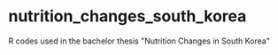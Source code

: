 # nutrition_changes_south_korea

R codes used in the bachelor thesis "Nutrition Changes in South Korea"
